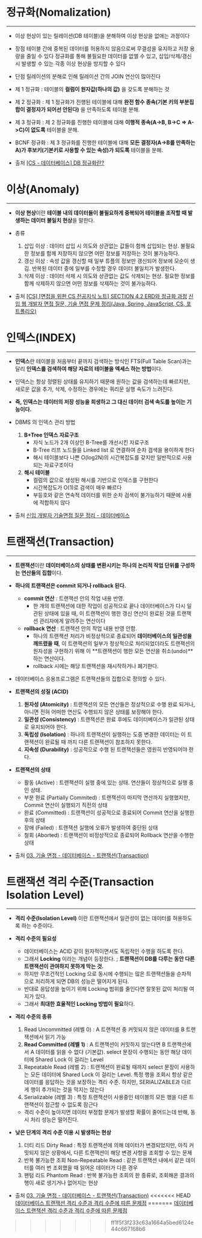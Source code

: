 # 정규화(Nomalization)
---
- 이상 현상이 있는 릴레이션(DB 테이블)을 분해하여 이상 현상을 없애는 과정이다
- 장점
	테이블 간에 중복된 데이터를 허용하지 않음으로써 무결성을 유지하고 저장 용량을 줄일 수 있다
	정규화를 통해 불필요한 데이터를 없앨 수 있고, 삽입/삭제/갱신 시 발생할 수 있는 각종 이상 현상을 방지할 수 있다
- 단점
	릴레이션의 분해로 인해 릴레이션 간의 JOIN 연산이 많아진다
- 제 1 정규화 : 테이블의 **컬럼이 원자값(하나의 값)** 을 갖도록 분해하는 것 
- 제 2 정규화 : 제 1 정규화가 진행된 테이블에 대해 **완전 함수 종속(기본 키의 부분집합이 결정자가 되어선 안된다)** 을 만족하도록 테이블 분해. 
- 제 3 정규화 : 제 2 정규화를 진행한 테이블에 대해 **이행적 종속(A->B, B->C => A->C)이 없도록** 테이블을 분해. 
- BCNF 정규화 : 제 3 정규화를 진행한 테이블에 대해 **모든 결정자(A->B를 만족하는 A)가 후보키(기본키로 사용할 수 있는 속성)가 되도록** 테이블을 분해.

- 출처
	[[CS - 데이터베이스] DB 정규화란?](https://velog.io/@dlgosla/%EA%B0%9C%EB%85%90%EC%A0%95%EB%A6%AC-%EA%B8%B0%EC%88%A0-%EB%A9%B4%EC%A0%91-%EC%A7%88%EB%AC%B8%EB%93%A4%EC%97%90-%EB%8C%80%ED%95%9C-%EB%8B%B5%EB%B3%80)


# 이상(Anomaly)
---
- **이상 현상**이란 **테이블 내의 데이터들이 불필요하게 중복되어 테이블을 조작할 때 발생하는 데이터 불일치 현상**을 말한다.
- 종류
	1. 삽입 이상 :  데이터 삽입 시 의도와 상관없는 값들이 함께 삽입되는 현상. 불필요한 정보를 함께 저장하지 않으면 어떤 정보를 저장하는 것이 불가능하다.
	1. 갱신 이상 : 속성 값을 갱신할 때 일부 튜플의 정보만 갱신되어 정보에 모순이 생김. 반복된 데이터 중에 일부를 수정할 경우 데이터 불일치가 발생한다.
	2. 삭제 이상 : 데이터 삭제 시 의도와 상관없는 값도 삭제되는 현상. 필요한 정보를 함께 삭제하지 않으면 어떤 정보를 삭제하는 것이 불가능하다.

- 출처
	[[CS] [면접을 위한 CS 전공지식 노트] SECTION 4.2 ERD와 정규화 과정](https://velog.io/@given53/CS-%EB%A9%B4%EC%A0%91%EC%9D%84-%EC%9C%84%ED%95%9C-CS-%EC%A0%84%EA%B3%B5%EC%A7%80%EC%8B%9D-%EB%85%B8%ED%8A%B8-SECTION-4.2-ERD%EC%99%80-%EC%A0%95%EA%B7%9C%ED%99%94-%EA%B3%BC%EC%A0%95)
	[신입 웹 개발자 면접 질문, 기술 면접 문제 정리(Java, Spring, JavaScript, CS, 포트폴리오)](https://minchoi0912.tistory.com/93)
	
# 인덱스(INDEX)
---
- **인덱스**란 테이블을 처음부터 끝까지 검색하는 방식인 FTS(Full Table Scan)과는 달리 **인덱스를 검색하여 해당 자료의 테이블을 엑세스 하는 방법**이다.
- 인덱스는 항상 정렬된 상태를 유지하기 때문에 원하는 값을 검색하는데 빠르지만, 새로운 값을 추가, 삭제, 수정하는 경우에는 쿼리문 실행 속도가 느려진다.
- **즉, 인덱스는 데이터의 저장 성능을 희생하고 그 대신 데이터 검색 속도를 높이는 기능이다.**
- DBMS 의 인덱스 관리 방법
	1. **B+Tree 인덱스 자료구조** 
		- 자식 노드가 2개 이상인 B-Tree를 개선시킨 자료구조
		- B-Tree 리프 노드들을 Linked list 로 연결하여 순차 검색을 용이하게 한다
		- 해시 테이블보다 나쁜 O(log2N)의 시간복잡도를 갖지만 일반적으로 사용되는 자료구조이다
	2. **해시 테이블**
		- 컬럼의 값으로 생성된 해시를 기반으로 인덱스를 구현한다
		- 시간복잡도가 O(1)로 검색이 매우 빠르다
		- 부등호와 같은 연속적 데이터를 위한 순차 검색이 불가능하기 때문에 사용에 적합하지 않다

- 출처
	[신입 개발자 기술면접 질문 정리 - 데이터베이스](https://dev-coco.tistory.com/158)

# 트랜잭션(Transaction)
---
- **트랜잭션**이란 **데이터베이스의 상태를 변환시키는 하나의 논리적 작업 단위를 구성하는 연산들의 집합**이다.
- **하나의 트랜잭션은 commit 되거나 rollback 된다.**
	- **commit 연산** : 트랜잭션 안의 작업 내용 반영. 
		- 한 개의 트랜잭션에 대한 작업이 성공적으로 끝나 데이터베이스가 다시 일관된 상태에 있을 때, 이 트랜잭션이 행한 갱신 연산이 완료된 것을 트랜잭션 관리자에게 알려주는 연산이다
	- **rollback 연산** : 트랜잭션 안의 작업 내용 반영 안함. 
		- 하나의 트랜잭션 처리가 비정상적으로 종료되어 **데이터베이스의 일관성을 깨뜨렸을 때**, 이 트랜잭션의 일부가 정상적으로 처리되었더라도 트랜잭션의 원자성을 구현하기 위해 이 **트랜잭션이 행한 모든 연산을 취소(undo)**하는 연산이다. 
		- rollback 시에는 해당 트랜잭션을 재시작하거나 폐기한다.
	
- 데이터베이스 응용프로그램은 트랜잭션들의 집합으로 정의할 수 있다.
- **트랜잭션의 성질 (ACID)**
	1. **원자성 (Atomicity)** : 트랜잭션의 모든 연산들은 정상적으로 수행 완료 되거나, 아니면 전혀 어떠한 연산도 수행되지 않은 상태를 보장해야 한다.
	2. **일관성 (Consistency)** : 트랜잭션은 완료 후에도 데이터베이스가 일관된 상태로 유지되어야 한다.
	3. **독립성 (Isolation)** : 하나의 트랜잭션이 실행하는 도중 변경한 데이터는 이 트랜잭션이 완료될 때 까지 다른 트랜잭션이 참조하지 못한다.
	4. **지속성 (Durability)** : 성공적으로 수행 된 트랜잭션들은 영원히 반영되어야 한다.
- **트랜잭션의 상태**
	- 활동 (Active) : 트랜잭션이 실행 중에 있는 상태. 연산들이 정상적으로 실행 중인 상태.
	- 부분 완료 (Partially Commited) : 트랜잭션이 마지막 연산까지 실행했지만, Commit 연산이 실행되기 직전의 상태
	- 완료 (Committed) : 트랜잭션이 성공적으로 종료되어 Commit 연산을 실행한 후의 상태 
	- 장애 (Failed) : 트랜잭션 실행에 오류가 발생하여 중단된 상태
	- 철회 (Aborted) : 트랜잭션이 비정상적으로 종료되어 Rollback 연산을 수행한 상태

- 출처
	[03. 기술 면접 - 데이터베이스 - 트랜잭션(Transaction)](https://theheydaze.tistory.com/582)

# 트랜잭션 격리 수준(Transaction Isolation Level)
---
- **격리 수준(Isolation Level)** 이란 트랜잭션에서 일관성이 없는 데이터를 허용하도록 하는 수준이다.
- **격리 수준의 필요성**
	- 데이터베이스는 ACID 같이 원자적이면서도 독립적인 수행을 하도록 한다.
	- 그래서 **Locking** 이라는 개념이 등장한다. ; **트랜잭션이 DB를 다루는 동안 다른 트랜잭션이 관여하지 못하게 막는 것.**
	- 하지만 무조건적인 Locking 으로 동시에 수행되는 많은 트랜잭션들을 순차적으로 처리하게 되면 DB의 성능은 떨어지게 된다.
	- 반대로 응답성을 높이기 위해 Locking 범위를 줄인다면 잘못된 값이 처리될 여지가 있다.
	- 그래서 **최대한 효율적인 Locking 방법이 필요**하다.
- **격리 수준의 종류**
	1. Read Uncommitted (레벨 0) : A 트랜잭션 중 커밋되지 않은 데이터를 B 트랜잭션에서 읽기 가능
	2. **Read Committed (레벨 1)** : A 트랜잭션이 커밋하지 않는다면 B 트랜잭션에서 A 데이터를 읽을 수 없다 (기본값). select 문장이 수행되는 동안 해당 데이터에 Shared Lock 이 걸리는 Level 
	4. Repeatable Read (레벨 2) : 트랜잭션이 완료될 때까지 select 문장이 사용하는 모든 데이터에 Shared Lock 이 걸리는 Level. 특정 행을 조회시 항상 같은 데이터를 응답하는 것을 보장하는 격리 수준. 하지만, SERIALIZABLE과 다르게 행이 추가되는 것을 막지는 않는다
	5. Serializable (레벨 3) : 특정 트랜잭션이 사용중인 테이블의 모든 행을 다른 트랜잭션이 접근할 수 없도록 잠근다
	- 격리 수준이 높아지면 데이터 부정합 문제가 발생할 확률이 줄어드는데 반해, 동시 처리 성능은 떨어진다. 
- **낮은 단계의 격리 수준 이용 시 발생하는 현상**
	1. 더티 리드 Dirty Read : 특정 트랜잭션에 의해 데이터가 변경되었지만, 아직 커밋되지 않은 상황에서, 다른 트랜잭션이 해당 변경 사항을 조회할 수 있는 문제
	2. 반복 불가능한 조회 Non-Repeatable Read : 같은 트랜잭션 내에서 같은 데이터를 여러 번 조회했을 때 읽어온 데이터가 다른 경우
	3. 팬텀 리드 Phantom Read : 반복 불가능한 조회의 한 종류로, 조회해온 결과의 행이 새로 생기거나 없어지는 현상 

- 출처
	[03. 기술 면접 - 데이터베이스 - 트랜잭션(Transaction)](https://theheydaze.tistory.com/582)
<<<<<<< HEAD
	[데이터베이스 트랜잭션 격리 수준과 격리 수준에 따른 문제점](https://hudi.blog/transaction-isolation-level/)
=======
	[데이터베이스 트랜잭션 격리 수준과 격리 수준에 따른 문제점](https://hudi.blog/transaction-isolation-level/)
>>>>>>> ff1f5f3f233c63a1664a5bed6124e44c667168b6
